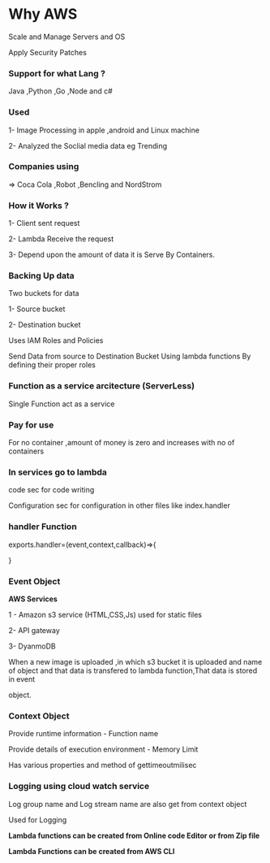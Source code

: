 # Why AWS

Scale and Manage Servers and OS

Apply Security Patches
### Support for what Lang ?
Java ,Python ,Go ,Node and c#

### Used

 1- Image Processing in apple ,android and Linux machine 
 
 2- Analyzed the Soclial media data eg Trending 
 
### Companies using 

 =>  Coca Cola ,Robot ,Bencling and NordStrom
 
### How it Works ?
 
 1- Client sent request
 
 2- Lambda Receive the request
 
 3- Depend upon the amount of data it is Serve By Containers.

### Backing Up data 

Two buckets for data 

1- Source bucket

2- Destination bucket

Uses IAM Roles and Policies

Send Data from source to Destination Bucket Using lambda functions By defining their proper roles

### Function as a service arcitecture (ServerLess)

Single Function act as a service 

### Pay for use 

For no container ,amount of money is zero and increases with no of containers

### In services go to lambda  

code sec  for code writing 

Configuration sec for configuration in other files like index.handler 

### handler Function

exports.handler=(event,context,callback)=>{

}

### Event Object 

**AWS Services**

1 - Amazon s3 service (HTML,CSS,Js) used for static files

2-  API gateway

3- DyanmoDB

When a new image is uploaded ,in which s3 bucket it is uploaded and name of object and that data is transfered to lambda function,That data is stored in event 

object.

### Context Object

Provide runtime information - Function name

Provide details of execution environment - Memory Limit

Has various properties and method of gettimeoutmilisec

### Logging using cloud watch service 

Log group name and Log stream name are also get from context object

Used for Logging 

**Lambda functions can be created from Online code Editor or from Zip file**

**Lambda Functions can be created  from AWS CLI**





